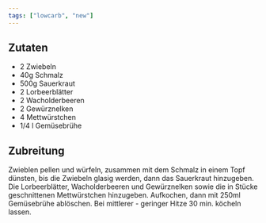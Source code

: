 ```yaml
---
tags: ["lowcarb", "new"]
---
```


## Zutaten
- 2 Zwiebeln
- 40g Schmalz
- 500g Sauerkraut
- 2 Lorbeerblätter
- 2 Wacholderbeeren
- 2 Gewürznelken
- 4 Mettwürstchen
- 1/4 l Gemüsebrühe

## Zubreitung
Zwieblen pellen und würfeln, zusammen mit dem Schmalz in einem Topf dünsten, bis die Zwiebeln glasig werden, dann das Sauerkraut hinzugeben. Die Lorbeerblätter, Wacholderbeeren und Gewürznelken sowie die in Stücke geschnittenen Mettwürstchen hinzugeben. Aufkochen, dann mit 250ml Gemüsebrühe ablöschen.
Bei mittlerer - geringer Hitze 30 min. köcheln lassen.
